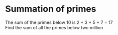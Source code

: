 # Summation of primes

The sum of the primes below 10 is 2 + 3 + 5 + 7 = 17<br>
Find the sum of all the primes below two million
